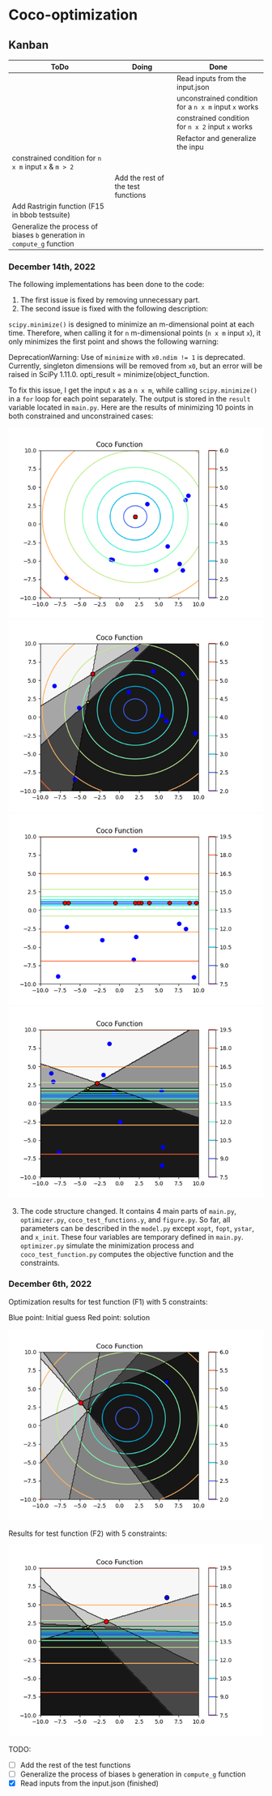 # Coco-optimization


## Kanban 
| ToDo                                                                    | Doing                              | Done                                                  |
|-------------------------------------------------------------------------|------------------------------------|-------------------------------------------------------|
 |                                                                         |                                    | Read inputs from the input.json                       |
 |                                                                         |                                    | unconstrained condition for a `n x m` input `x` works |
|                                                                         |                                    | constrained condition for `n x 2` input `x` works     |
|                                                                         |                                    | Refactor and generalize the inpu                      |
| constrained condition for `n x m` input `x` & `m > 2`                   |                                    |                                                       |
|                                                                         | Add the rest of the test functions |                                                       |
| Add Rastrigin function (F15 in bbob testsuite)                          |                                    |                                                       |
| Generalize the process of biases `b` generation in `compute_g` function |                                    |                                                       |


### December 14th, 2022
The following implementations has been done to the code:
1. The first issue is fixed by removing unnecessary part.
2. The second issue is fixed with the following description:

`scipy.minimize()` is designed to minimize an m-dimensional point at each time. Therefore, when calling it for `n` m-dimensional points (`n x m` input `x`), it only minimizes the first point and shows the following warning:

DeprecationWarning: Use of `minimize` with `x0.ndim != 1` is deprecated. Currently, singleton dimensions will be removed from `x0`, but an error will be raised in SciPy 1.11.0. opti_result = minimize(object_function.

To fix this issue, I get the input `x` as a `n x m`, while calling `scipy.minimize()` in a `for` loop for each point separately. The output is stored in the `result` variable located in `main.py`. Here are the results of minimizing 10 points in both constrained and unconstrained cases:

<img title="title" alt="Alt text" src="images/f1-10p.png">
<img title="title" alt="Alt text" src="images/f1-10p-c3.png">
<img title="title" alt="Alt text" src="images/f2-10p.png">
<img title="title" alt="Alt text" src="images/f2-10p-c3.png">

3. The code structure changed. It contains 4 main parts of `main.py`, `optimizer.py`, `coco_test_functions.y`, and `figure.py`. So far, all parameters can be described in the `model.py` except `xopt`, `fopt`, `ystar`, and `x_init`. These four variables are temporary defined in `main.py`. `optimizer.py` simulate the minimization process and `coco_test_function.py` computes the objective function and the constraints.

### December 6th, 2022
Optimization results for test function (F1) with 5 constraints:

Blue point: Initial guess
Red point: solution 

<img title="a title" alt="Alt text" src="images/Figure_1.png">

Results for test function (F2) with 5 constraints:

<img title="a title" alt="Alt text" src="images/Figure_2.png">


TODO:

- [ ] Add the rest of the test functions
- [ ] Generalize the process of biases `b` generation in `compute_g` function 
- [x] Read inputs from the input.json (finished)
